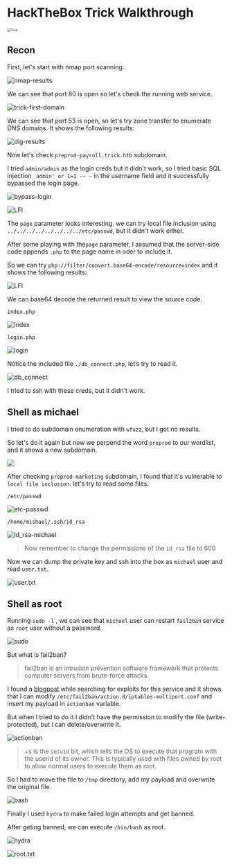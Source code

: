# HackTheBox Trick Walkthrough

<img src="/assets/images/hackthebox/Trick-Writeup/Trick.png" alt="Trick" style="zoom:50%;" />

## Recon

First, let's start with nmap port scanning.

![nmap-results](/assets/images/hackthebox/Trick-Writeup/nmap-results.png)

We can see that port 80 is open so let's check the running web service.

![trick-first-domain](/assets/images/hackthebox/Trick-Writeup/trick-first-domain.png)

We can see that port 53 is open, so let's try zone transfer to enumerate DNS domains. It shows the following results:

![dig-results](/assets/images/hackthebox/Trick-Writeup/dig-results.png)

Now let's check `preprod-payroll.trick.htb` subdomain.

I tried `admin/admin` as the login creds but it didn't work, so I tried basic SQL injection ` admin' or 1=1 -- -` in the username field and it successfully bypassed the login page.

![bypass-login](/assets/images/hackthebox/Trick-Writeup/bypass-login.png)

![LFI](/assets/images/hackthebox/Trick-Writeup/page-parameter.png)

The `page` parameter looks interesting. we can try local file inclusion using `../../../../../../../../etc/passwd`, but it didn't work either.

After some playing with the`page` parameter, I assumed that the server-side code appends `.php` to the page name in oder to include it.

So we can try `php://filter/convert.base64-encode/resource=index` and it shows the following results:

![LFI](/assets/images/hackthebox/Trick-Writeup/LFI.png)

We can base64 decode the returned result to view the source code.

`index.php`

![index](/assets/images/hackthebox/Trick-Writeup/index.png)

`login.php`

![login](/assets/images/hackthebox/Trick-Writeup/login.png)

Notice the included file `./db_connect.php`, let’s try to read it.

![db_connect](/assets/images/hackthebox/Trick-Writeup/db_connect.png)

I tried to ssh with these creds, but it didn't work.

## Shell as michael

I tried to do subdomain enumeration with `wfuzz`, but I got no results.

So let's do it again but now we perpend the word `preprod` to our wordlist, and it shows a new subdomain.

![](/assets/images/hackthebox/Trick-Writeup/third-domain.png)

After checking `preprod-marketing` subdomain, I found that it's vulnerable to `local file inclusion`.  let's try to read some files.

`/etc/passwd`

![etc-passwd](/assets/images/hackthebox/Trick-Writeup/etc-passwd.png)

`/home/mishael/.ssh/id_rsa`

![id_rsa-michael](/assets/images/hackthebox/Trick-Writeup/id_rsa-michael.png)

> Now remember to change the permissions of the `id_rsa` file to 600

Now we can dump the private key and ssh into the box as `michael` user and read `user.txt`.

![user.txt](/assets/images/hackthebox/Trick-Writeup/user.txt.png)

## Shell as root

Running `sudo -l` , we can see that `michael` user can restart `fail2ban` service as `root` user without a password.

![sudo](/assets/images/hackthebox/Trick-Writeup/sudo.png)

But what is fail2ban? 

> fail2ban is an intrusion prevention software framework that protects computer servers from brute-force attacks.

I found a [blogpost](https://youssef-ichioui.medium.com/abusing-fail2ban-misconfiguration-to-escalate-privileges-on-linux-826ad0cdafb7) while searching for exploits for this service and it shows that I can modify `/etc/fail2ban/action.d/iptables-multiport.conf` and insert my payload in `actionban` variable.

But when I tried to do it I didn't have the permission to modify the file (write-protected), but I can delete/overwrite it.

![actionban](/assets/images/hackthebox/Trick-Writeup/actionban.png)

> +s is the `setuid` bit, which tells the OS to execute that program  with the userid of its owner.  This is typically used with files owned  by root to allow normal users to execute them as root.

So I had to move the file to `/tmp` directory, add my payload and overwrite the original file. 

![bash](/assets/images/hackthebox/Trick-Writeup/bash.png)

Finally I used `hydra` to make failed login attempts and get banned.

After geting banned, we can execute `/bin/bash` as root.	

![hydra](/assets/images/hackthebox/Trick-Writeup/hydra.png)

![root.txt](/assets/images/hackthebox/Trick-Writeup/root.txt.png)

